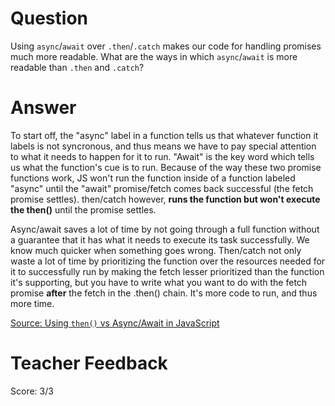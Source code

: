 # Question
Using `async`/`await` over `.then`/`.catch` makes our code for handling promises much more readable. What are the ways in which `async`/`await` is more readable than `.then` and `.catch`?

# Answer
To start off, the "async" label in a function tells us that whatever function it labels is not syncronous, and thus means we have to pay special attention to what it needs to happen for it to run. "Await" is the key word which tells us what the function's cue is to run. Because of the way these two promise functions work, JS won't run the function inside of a function labeled "async" until the "await" promise/fetch comes back successful (the fetch promise settles). then/catch however, **runs the function but won't execute the then()** until the promise settles. 

Async/await saves a lot of time by not going through a full function without a guarantee that it has what it needs to execute its task successfully. We know much quicker when something goes wrong. Then/catch not only waste a lot of time by prioritizing the function over the resources needed for it to successfully run by making the fetch lesser prioritized than the function it's supporting, but you have to write what you want to do with the fetch promise **after** the fetch in the .then() chain. It's more code to run, and thus more time. 

[Source: Using `then()` vs Async/Await in JavaScript](https://dev.to/masteringjs/using-then-vs-async-await-in-javascript-2pma)





# Teacher Feedback
Score: 3/3